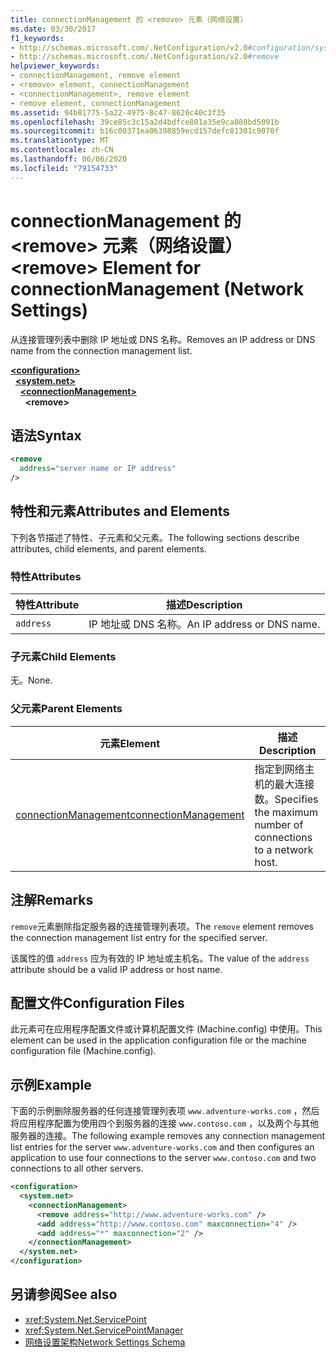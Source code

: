 ```yaml
---
title: connectionManagement 的 <remove> 元素（网络设置）
ms.date: 03/30/2017
f1_keywords:
- http://schemas.microsoft.com/.NetConfiguration/v2.0#configuration/system.net/connectionManagement/remove
- http://schemas.microsoft.com/.NetConfiguration/v2.0#remove
helpviewer_keywords:
- connectionManagement, remove element
- <remove> element, connectionManagement
- <connectionManagement>, remove element
- remove element, connectionManagement
ms.assetid: 94b81775-5a22-4975-8c47-8620c40c3f35
ms.openlocfilehash: 39ce85c3c15a2d4bdfce801a35e9ca088bd5091b
ms.sourcegitcommit: b16c00371ea06398859ecd157defc81301c9070f
ms.translationtype: MT
ms.contentlocale: zh-CN
ms.lasthandoff: 06/06/2020
ms.locfileid: "79154733"
---
```

# <a name="remove-element-for-connectionmanagement-network-settings"></a><span data-ttu-id="30f96-102">connectionManagement 的 \<remove> 元素（网络设置）</span><span class="sxs-lookup"><span data-stu-id="30f96-102">\<remove> Element for connectionManagement (Network Settings)</span></span>
<span data-ttu-id="30f96-103">从连接管理列表中删除 IP 地址或 DNS 名称。</span><span class="sxs-lookup"><span data-stu-id="30f96-103">Removes an IP address or DNS name from the connection management list.</span></span>  

[**\<configuration>**](../configuration-element.md)\
&nbsp;&nbsp;[**\<system.net>**](system-net-element-network-settings.md)\
&nbsp;&nbsp;&nbsp;&nbsp;[**\<connectionManagement>**](connectionmanagement-element-network-settings.md)\
&nbsp;&nbsp;&nbsp;&nbsp;&nbsp;&nbsp;**\<remove>**

## <a name="syntax"></a><span data-ttu-id="30f96-104">语法</span><span class="sxs-lookup"><span data-stu-id="30f96-104">Syntax</span></span>  
  
```xml  
<remove
  address="server name or IP address"
/>  
```  
  
## <a name="attributes-and-elements"></a><span data-ttu-id="30f96-105">特性和元素</span><span class="sxs-lookup"><span data-stu-id="30f96-105">Attributes and Elements</span></span>  
 <span data-ttu-id="30f96-106">下列各节描述了特性、子元素和父元素。</span><span class="sxs-lookup"><span data-stu-id="30f96-106">The following sections describe attributes, child elements, and parent elements.</span></span>  
  
### <a name="attributes"></a><span data-ttu-id="30f96-107">特性</span><span class="sxs-lookup"><span data-stu-id="30f96-107">Attributes</span></span>  
  
|<span data-ttu-id="30f96-108">**特性**</span><span class="sxs-lookup"><span data-stu-id="30f96-108">**Attribute**</span></span>|<span data-ttu-id="30f96-109">**描述**</span><span class="sxs-lookup"><span data-stu-id="30f96-109">**Description**</span></span>|  
|-------------------|---------------------|  
|`address`|<span data-ttu-id="30f96-110">IP 地址或 DNS 名称。</span><span class="sxs-lookup"><span data-stu-id="30f96-110">An IP address or DNS name.</span></span>|  
  
### <a name="child-elements"></a><span data-ttu-id="30f96-111">子元素</span><span class="sxs-lookup"><span data-stu-id="30f96-111">Child Elements</span></span>  
 <span data-ttu-id="30f96-112">无。</span><span class="sxs-lookup"><span data-stu-id="30f96-112">None.</span></span>  
  
### <a name="parent-elements"></a><span data-ttu-id="30f96-113">父元素</span><span class="sxs-lookup"><span data-stu-id="30f96-113">Parent Elements</span></span>  
  
|<span data-ttu-id="30f96-114">**元素**</span><span class="sxs-lookup"><span data-stu-id="30f96-114">**Element**</span></span>|<span data-ttu-id="30f96-115">**描述**</span><span class="sxs-lookup"><span data-stu-id="30f96-115">**Description**</span></span>|  
|-----------------|---------------------|  
|[<span data-ttu-id="30f96-116">connectionManagement</span><span class="sxs-lookup"><span data-stu-id="30f96-116">connectionManagement</span></span>](connectionmanagement-element-network-settings.md)|<span data-ttu-id="30f96-117">指定到网络主机的最大连接数。</span><span class="sxs-lookup"><span data-stu-id="30f96-117">Specifies the maximum number of connections to a network host.</span></span>|  
  
## <a name="remarks"></a><span data-ttu-id="30f96-118">注解</span><span class="sxs-lookup"><span data-stu-id="30f96-118">Remarks</span></span>  
 <span data-ttu-id="30f96-119">`remove`元素删除指定服务器的连接管理列表项。</span><span class="sxs-lookup"><span data-stu-id="30f96-119">The `remove` element removes the connection management list entry for the specified server.</span></span>  
  
 <span data-ttu-id="30f96-120">该属性的值 `address` 应为有效的 IP 地址或主机名。</span><span class="sxs-lookup"><span data-stu-id="30f96-120">The value of the `address` attribute should be a valid IP address or host name.</span></span>  
  
## <a name="configuration-files"></a><span data-ttu-id="30f96-121">配置文件</span><span class="sxs-lookup"><span data-stu-id="30f96-121">Configuration Files</span></span>  
 <span data-ttu-id="30f96-122">此元素可在应用程序配置文件或计算机配置文件 (Machine.config) 中使用。</span><span class="sxs-lookup"><span data-stu-id="30f96-122">This element can be used in the application configuration file or the machine configuration file (Machine.config).</span></span>  
  
## <a name="example"></a><span data-ttu-id="30f96-123">示例</span><span class="sxs-lookup"><span data-stu-id="30f96-123">Example</span></span>  
 <span data-ttu-id="30f96-124">下面的示例删除服务器的任何连接管理列表项 `www.adventure-works.com` ，然后将应用程序配置为使用四个到服务器的连接 `www.contoso.com` ，以及两个与其他服务器的连接。</span><span class="sxs-lookup"><span data-stu-id="30f96-124">The following example removes any connection management list entries for the server `www.adventure-works.com` and then configures an application to use four connections to the server `www.contoso.com` and two connections to all other servers.</span></span>  
  
```xml  
<configuration>  
  <system.net>  
    <connectionManagement>  
      <remove address="http://www.adventure-works.com" />  
      <add address="http://www.contoso.com" maxconnection="4" />  
      <add address="*" maxconnection="2" />  
    </connectionManagement>  
  </system.net>  
</configuration>  
```  
  
## <a name="see-also"></a><span data-ttu-id="30f96-125">另请参阅</span><span class="sxs-lookup"><span data-stu-id="30f96-125">See also</span></span>

- <xref:System.Net.ServicePoint>
- <xref:System.Net.ServicePointManager>
- [<span data-ttu-id="30f96-126">网络设置架构</span><span class="sxs-lookup"><span data-stu-id="30f96-126">Network Settings Schema</span></span>](index.md)
